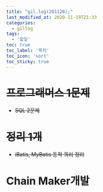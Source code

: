 ```yaml
---
title: "gil.log(201120);"
last_modified_at: 2020-11-19T21:33
categories: 
  - gillog
tags: 
  - '할일'
toc: true
toc_label: '목차'
toc_icon: 'sort'
toc_sticky: true
---
```

# ~~프로그래머스 1문제~~
- ~~SQL 2문제~~

# ~~정리 1개~~
- ~~iBatis, MyBatis 동적 쿼리 정리~~

# Chain Maker개발
